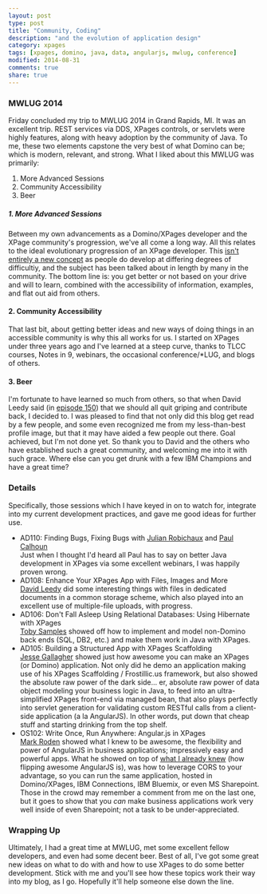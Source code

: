 ```yaml
---
layout: post
type: post
title: "Community, Coding"
description: "and the evolution of application design"
category: xpages
tags: [xpages, domino, java, data, angularjs, mwlug, conference]
modified: 2014-08-31
comments: true
share: true
---
```


### MWLUG 2014
Friday concluded my trip to MWLUG 2014 in Grand Rapids, MI. It was an excellent trip. REST services via DDS, XPages controls, or servlets were highly features, along with heavy adoption by the community of Java. To me, these two elements capstone the very best of what Domino can be; which is modern, relevant, and strong. What I liked about this MWLUG was primarily:

1. More Advanced Sessions
2. Community Accessibility
3. Beer


##### 1. More Advanced Sessions
Between my own advancements as a Domino/XPages developer and the XPage community's progression, we've all come a long way. All this relates to the ideal evolutionary progression of an XPage developer. This [isn't entirely a new concept](//heidloff.net/home.nsf/dx/08172011032738AMNHEART.htm) as people do develop at differing degrees of difficultiy, and the subject has been talked about in length by many in the community. The bottom line is: you get better or not based on your drive and will to learn, combined with the accessibility of information, examples, and flat out aid from others.

#### 2. Community Accessibility
That last bit, about getting better ideas and new ways of doing things in an accessible community is why this all works for us. I started on XPages under three years ago and I've learned at a steep curve, thanks to TLCC courses, Notes in 9, webinars, the occasional conference/*LUG, and blogs of others.

#### 3. Beer

I'm fortunate to have learned so much from others, so that when David Leedy said (in [episode 150](http://notesin9.com/index.php/2014/08/01/notesin9-150-announcing-filevault-for-xpages/)) that we should all quit griping and contribute back, I decided to. I was pleased to find that not only did this blog get read by a few people, and some even recognized me from my less-than-best profile image, but that it may have aided a few people out there. Goal achieved, but I'm not done yet. So thank you to David and the others who have established such a great community, and welcoming me into it with such grace. Where else can you get drunk with a few IBM Champions and have a great time?

### Details
Specifically, those sessions which I have keyed in on to watch for, integrate into my current development practices, and gave me good ideas for further use.

* AD110: Finding Bugs, Fixing Bugs with [Julian Robichaux](http://twitter.com/jrobichaux) and [Paul Calhoun](http://twitter.com/ptcalhoun) <br />Just when I thought I'd heard all Paul has to say on better Java development in XPages via some excellent webinars, I was happily proven wrong.
* AD108: Enhance Your XPages App with Files, Images and More
<br />[David Leedy](http://twitter.com/DavidLeedy) did some interesting things with files in dedicated documents in a common storage scheme, which also played into an excellent use of multiple-file uploads, with progress.
* AD106: Don't Fall Asleep Using Relational Databases: Using Hibernate with XPages
<br />[Toby Samples](http://twitter.com/tsamples) showed off how to implement and model non-Domino back ends (SQL, DB2, etc.) and make them work in Java with XPages.
* AD105: Building a Structured App with XPages Scaffolding
<br />[Jesse Gallagher](http://twitter.com/Gidgerby) showed just how awesome you can make an XPages (or Domino) application. Not only did he demo an application making use of his XPages Scaffolding / Frostillic.us framework, but also showed the absolute raw power of the dark side... er, absolute raw power of data object modeling your business logic in Java, to feed into an ultra-simplified XPages front-end via managed bean, that also plays perfectly into servlet generation for validating custom RESTful calls from a client-side application (a la AngularJS). In other words, put down that cheap stuff and starting drinking from the top shelf.
* OS102: Write Once, Run Anywhere: Angular.js in XPages
<br />[Mark Roden](http://twitter.com/MarkyRoden) showed what I knew to be awesome, the flexibility and power of AngularJS in business applications; impressively easy and powerful apps. What he showed on top of [what I already knew](http://xomino.com/category/angular-in-xpages/) (how flipping awesome AngularJS is), was how to leverage CORS to your advantage, so you can run the same application, hosted in Domino/XPages, IBM Connections, IBM Bluemix, or even MS Sharepoint. Those in the crowd may remember a comment from me on the last one, but it goes to show that you *can* make business applications work very well inside of even Sharepoint; not a task to be under-appreciated.

### Wrapping Up
Ultimately, I had a great time at MWLUG, met some excellent fellow developers, and even had some decent beer. Best of all, I've got some great new ideas on what to do with and how to use XPages to do some better development. Stick with me and you'll see how these topics work their way into my blog, as I go. Hopefully it'll help someone else down the line.
